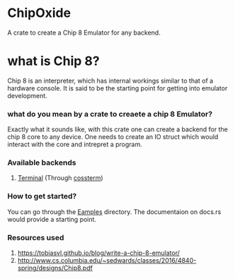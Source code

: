 # ChipOxide
A crate to create a Chip 8 Emulator for any backend.

# what is Chip 8?
Chip 8 is an interpreter, which has internal workings similar to that of a hardware console. It is said to be the starting point for getting into emulator development.

### what do you mean by a crate to creaete a chip 8 Emulator?
Exactly what it sounds like, with this crate one can create a backend for the chip 8 core to any device. One needs to create an IO struct which would interact with the core and intrepret a program.

### Available backends
  1. [Terminal](https://github.com/IsotoxalDev/ChipOxide/blob/main/examples/terminal.rs) (Through [cossterm](https://crates.io/crates/crossterm))

### How to get started?
You can go through the [Eamples](https://github.com/IsotoxalDev/ChipOxide/tree/main/examples) directory. The documentaion on docs.rs would provide a starting point.

### Resources used
 1. https://tobiasvl.github.io/blog/write-a-chip-8-emulator/
 2. http://www.cs.columbia.edu/~sedwards/classes/2016/4840-spring/designs/Chip8.pdf
